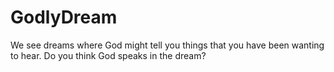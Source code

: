 # GodlyDream
We see dreams where God might tell you things that you have been wanting to hear. Do you think God speaks in the dream?
